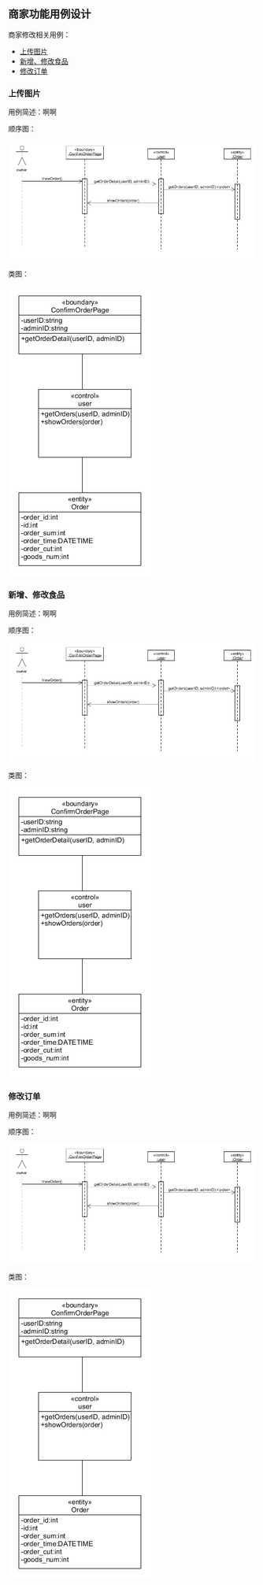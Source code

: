 ## 商家功能用例设计

商家修改相关用例：

* [上传图片](#上传图片)
* [新增、修改食品](#新增、修改食品)
* [修改订单](#修改订单)

### 上传图片

用例简述：啊啊

顺序图：

![查看订单用例顺序图](https://github.com/Meal-Order-System/DashBoard/blob/master/teamwork/img/showOrder_usecase_design.png)

类图：

![查看订单用例类图](https://github.com/Meal-Order-System/DashBoard/blob/master/teamwork/img/showOrder_usecase_design_class.png)


### 新增、修改食品

用例简述：啊啊

顺序图：

![查看订单用例顺序图](https://github.com/Meal-Order-System/DashBoard/blob/master/teamwork/img/showOrder_usecase_design.png)

类图：

![查看订单用例类图](https://github.com/Meal-Order-System/DashBoard/blob/master/teamwork/img/showOrder_usecase_design_class.png)


### 修改订单

用例简述：啊啊

顺序图：

![查看订单用例顺序图](https://github.com/Meal-Order-System/DashBoard/blob/master/teamwork/img/showOrder_usecase_design.png)

类图：

![查看订单用例类图](https://github.com/Meal-Order-System/DashBoard/blob/master/teamwork/img/showOrder_usecase_design_class.png)
